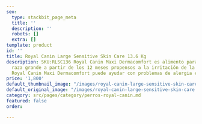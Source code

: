 ```yaml
---
seo:
  type: stackbit_page_meta
  title: ''
  description: ''
  robots: []
  extra: []
template: product
id: ''
title: Royal Canin Large Sensitive Skin Care 13.6 Kg
description: SKU:RLSC136 Royal Canin Maxi Dermacomfort es alimento para perros de
  raza grande a partir de los 12 meses propensos a la irritación de la piel y prurito.
  Royal Canin Maxi Dermacomfort puede ayudar con problemas de alergia en perros medianos.
price: '1,800'
default_thumbnail_image: "/images/royal-canin-large-sensitive-skin-care.jpg"
default_original_image: "/images/royal-canin-large-sensitive-skin-care.jpg"
category: src/pages/category/perros-royal-canin.md
featured: false
order: 

---
```

